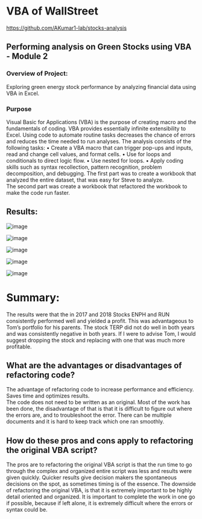# VBA of WallStreet
https://github.com/AKumar1-lab/stocks-analysis
## Performing analysis on Green Stocks using VBA - Module 2
### Overview of Project: 
Exploring green energy stock performance by analyzing financial data using VBA in Excel.
### Purpose
Visual Basic for Applications (VBA) is the purpose of creating macro and the fundamentals of coding. VBA provides essentially infinite extensibility to Excel. Using code to automate routine tasks decreases the chance of errors and reduces the time needed to run analyses.
 The analysis consists of the following tasks:
  •	Create a VBA macro that can trigger pop-ups and inputs, read and change cell values, and format cells.
  •	Use for loops and conditionals to direct logic flow.
  •	Use nested for loops.
  •	Apply coding skills such as syntax recollection, pattern recognition, problem decomposition, and debugging.
The first part was to create a workbook that analyzed the entire dataset, that was easy for Steve to analyze.  
The second part was create a workbook that refactored the workbook to make the code run faster.
## Results: 
 
![image](https://user-images.githubusercontent.com/85860367/124421977-66959f00-dd17-11eb-91cd-be2e6118edb9.png)

![image](https://user-images.githubusercontent.com/85860367/124422018-76ad7e80-dd17-11eb-9136-9bac9665df3a.png)

![image](https://user-images.githubusercontent.com/85860367/124422061-8af17b80-dd17-11eb-948a-0f2eaf5ecbe0.png)

![image](https://user-images.githubusercontent.com/85860367/124422091-980e6a80-dd17-11eb-94ae-9bc03b2360a6.png)

![image](https://user-images.githubusercontent.com/85860367/124422449-27b41900-dd18-11eb-8c5e-9745bb311b85.png)

# Summary: 
The results were that the in 2017 and 2018 Stocks ENPH and RUN consistently performed well and yielded a profit. This was advantageous to Tom’s portfolio for his parents.  The stock TERP did not do well in both years and was consistently negative in both years.  If I were to advise Tom, I would suggest dropping the stock and replacing with one that was much more profitable.
## What are the advantages or disadvantages of refactoring code?
The advantage of refactoring code to increase performance and efficiency. Saves time and optimizes results.  
The code does not need to be written as an original.  Most of the work has been done, the disadvantage of that is that it is difficult to figure out where the errors are, and to troubleshoot the error.  There can be multiple documents and it is hard to keep track which one ran smoothly.  
## How do these pros and cons apply to refactoring the original VBA script?
The pros are to refactoring the original VBA script is that the run time to go through the complex and organized entire script was less and results were given quickly.  Quicker results give decision makers the spontaneous decisions on the spot, as sometimes timing is of the essence.
The downside of refactoring the original VBA, is that it is extremely important to be highly detail oriented and organized.  It is important to complete the work in one go if possible, because if left alone, it is extremely difficult where the errors or syntax could be.
